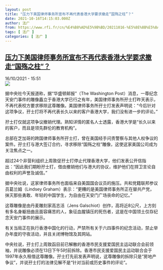 ```yaml
---
layout: post
title: "压力下美国律师事务所宣布不再代表香港大学要求撤走“国殇之柱”？"
date: 2021-10-16T14:15:03.000Z
author: 法广
from: https://www.rfi.fr/cn/%E4%B8%AD%E5%9B%BD/20211016-%E5%8E%8B%E5%8A%9B%E4%B8%8B%E7%BE%8E%E5%9B%BD%E5%BE%8B%E5%B8%88%E4%BA%8B%E5%8A%A1%E6%89%80%E5%AE%A3%E5%B8%83%E4%B8%8D%E5%86%8D%E4%BB%A3%E8%A1%A8%E9%A6%99%E6%B8%AF%E5%A4%A7%E5%AD%A6%E8%A6%81%E6%B1%82%E6%92%A4%E8%B5%B0-%E5%9B%BD%E6%AE%87%E4%B9%8B%E6%9F%B1
tags: [ 法广 ]
categories: [ 法广 ]
---
```

<!--1634393703000-->
[压力下美国律师事务所宣布不再代表香港大学要求撤走“国殇之柱”？](https://www.rfi.fr/cn/%E4%B8%AD%E5%9B%BD/20211016-%E5%8E%8B%E5%8A%9B%E4%B8%8B%E7%BE%8E%E5%9B%BD%E5%BE%8B%E5%B8%88%E4%BA%8B%E5%8A%A1%E6%89%80%E5%AE%A3%E5%B8%83%E4%B8%8D%E5%86%8D%E4%BB%A3%E8%A1%A8%E9%A6%99%E6%B8%AF%E5%A4%A7%E5%AD%A6%E8%A6%81%E6%B1%82%E6%92%A4%E8%B5%B0-%E5%9B%BD%E6%AE%87%E4%B9%8B%E6%9F%B1)
------

<div>
<div>16/10/2021 - 15:51</div><img src="https://s.rfi.fr/media/display/95782a32-28cf-11ec-bb23-005056a90284/9.10%20%E6%B8%AF%E5%A4%A7%E5%AD%B8%E7%94%9F2019%E5%B9%B4%E6%B4%97%E6%93%A6%E5%9C%8B%E6%AE%A4%E4%B9%8B%E6%9F%B1%EF%BC%8C%E6%AD%A4%E6%83%85%E6%AD%A4%E6%99%AF%E6%98%8E%E5%B9%B4%E5%8F%AF%E8%83%BD%E4%B8%8D%E8%83%BD%E9%87%8D%E8%A6%8B%E3%80%82%28%E8%B3%87%E6%96%99%E5%9C%96%E7%89%87%29.png"><div >                    <p>据中央社今天报道称，据“华盛顿邮报”（The Washington Post）消息，一尊纪念天安门事件的雕像矗立于香港大学已行之有年，美国律师事务所孖士打昨天表示，不再代表校方要求移除这尊雕像。美国律师事务所孖士打发表声明说：“今后针对这项争议，孖士打将不再代表长久以来的客户香港大学，我们没有进一步的评论。”</p><p>孖士打仅就这项争议撤销代理。熟知详情的匿名人士透露，香港大学是“长久以来的客户，而且是领先群伦的教育机构”。</p><p>总部在芝加哥的跨国律师事务所孖士打，曾在美国经手问责警察与其他人权争议的案件。孖士打与港大签订合约，寻求移除“国殇之柱”雕像，这使这家美国公司成为关注焦点之一。</p><p>超过24个非营利组织上周敦促孖士打停止代理香港大学，他们发表公开信指出：“因此我们期盼孖士打，借由撤销他们与港大的协议，维护他们在捍卫言论自由权利的声誉及诚信。”</p><p>据中央社说，这家律师事务所也面临来自美国国会议员的施压。共和党籍联邦参议员葛兰姆（Lindsey Graham）表示：“更糟的是美国律师事务所正在替共产党，抹灭那些勇敢、年轻的中国学生，为自由在天安门广场丧命的记忆。”</p><p>这尊雕像是由丹麦雕刻家高志活（Jens Galschiot）创作，高将近8公尺，上方刻有多名身躯扭曲且面容痛苦的人，象征血腥镇压的死伤者，这是在中国领土仅存纪念天安门事件的展示。</p><p>有关当局正在执行香港中国化的行动，严禁所有关于六四事件的纪念活动，禁止举办年度的守夜活动，并且关闭博物馆及其网站。</p><p>中央社说，孖士打上周致函目前已解散的香港市民支援爱国民主运动联合会前领袖，并说雕像必须在13日下午5时前拆除。香港市民支援爱国民主运动联合会于1997年永久租借这尊雕像。孖士打先前发表声明说，这尊雕像的拆除只是“房地产争议”，并说孖士打的法律见解不是“针对当前或历史事件的评论”。</p>                                            <div data-selfpromo-newsletter>    </div>    <div data-selfpromo-app>    </div>                </div>
</div>
